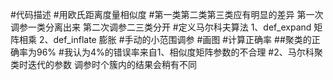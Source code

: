 #代码描述
#用欧氏距离度量相似度
#第一类第二类第三类应有明显的差异 第一次调参一类分离出来 第二次调参二三类分开
#定义马尔科夫算法
1、def_expand 矩阵相乘
2、def_inflate 膨胀
#手动的小范围调参
#画图
#计算正确率
##聚类的正确率为96%
#我认为4%的错误率来自1、相似度矩阵参数的不合理
#2、马尔科聚类时迭代的参数 调参时个簇内的结果会稍有不同
